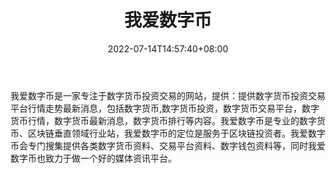 ﻿---
weight: 
title: "我爱数字币"
description: "一家专注于数字货币投资交易的网站，提供：提供数字货币投资交易平台行情走势最新消息，包括数字货币,数字货币投资,数字货币交易平台,数字货币行情,数字货币最新消息,数字货币排行..."
date: 2022-07-14T14:57:40+08:00
lastmod: 2022-07-14T14:57:40+08:00
draft: false
authors: ["Simon"]
featuredImage: "woaishuzibi.png"
link: "http://www.52szb.com/"
tags: ["元宇宙资讯","我爱数字币"]
categories: ["navigation"]
navigation: ["元宇宙资讯"]
lightgallery: true
toc: true
pinned: false
recommend: false
recommend1: false
---
我爱数字币是一家专注于数字货币投资交易的网站，提供：提供数字货币投资交易平台行情走势最新消息，包括数字货币,数字货币投资，数字货币交易平台，数字货币行情，数字货币最新消息，数字货币排行等内容。我爱数字币是专业的数字货币、区块链垂直领域行业站，我爱数字币的定位是服务于区块链投资者。我爱数字币会专门搜集提供各类数字货币资料、交易平台资料、数字钱包资料等，同时我爱数字币也致力于做一个好的媒体资讯平台。
